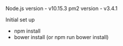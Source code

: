 Node.js version - v10.15.3
pm2 version - v3.4.1

Initial set up
- npm install
- bower install (or npm run bower install)
